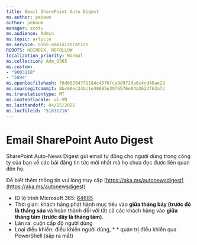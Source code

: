 ```yaml
---
title: Email SharePoint Auto Digest
ms.author: pebaum
author: pebaum
manager: scotv
ms.audience: Admin
ms.topic: article
ms.service: o365-administration
ROBOTS: NOINDEX, NOFOLLOW
localization_priority: Normal
ms.collection: Adm_O365
ms.custom:
- "9003118"
- "5894"
ms.openlocfilehash: f6d682947f1184c4576fca9d972da8c4cd48ae2d
ms.sourcegitcommit: 8bc60ec34bc1e40685e3976576e04a2623f63a7c
ms.translationtype: MT
ms.contentlocale: vi-VN
ms.lasthandoff: 04/15/2021
ms.locfileid: "51831216"
---
```

# <a name="sharepoint-auto-digest-email"></a>Email SharePoint Auto Digest

SharePoint Auto-News Digest gửi email tự động cho người dùng trong công ty của bạn về các bài đăng tin tức mới nhất mà họ chưa đọc được liên quan đến họ.

Để biết thêm thông tin vui lòng truy cập [https://aka.ms/autonewsdigest](https://aka.ms/autonewsdigest)

- ID lộ trình Microsoft 365:  [64685](https://www.microsoft.com/microsoft-365/roadmap?filters=&featureid=64685)
- Thời gian: khách hàng phát hành mục tiêu vào  **giữa tháng bảy (trước đó là tháng sáu**  và hoàn thành đối với tất cả các khách hàng vào  **giữa tháng tám (trước đây là tháng tám)**.
- Lăn ra: cuộn cấp độ người dùng
- Loại điều khiển: điều khiển người dùng, * * quản trị điều khiển qua PowerShell (sắp ra mắt)
